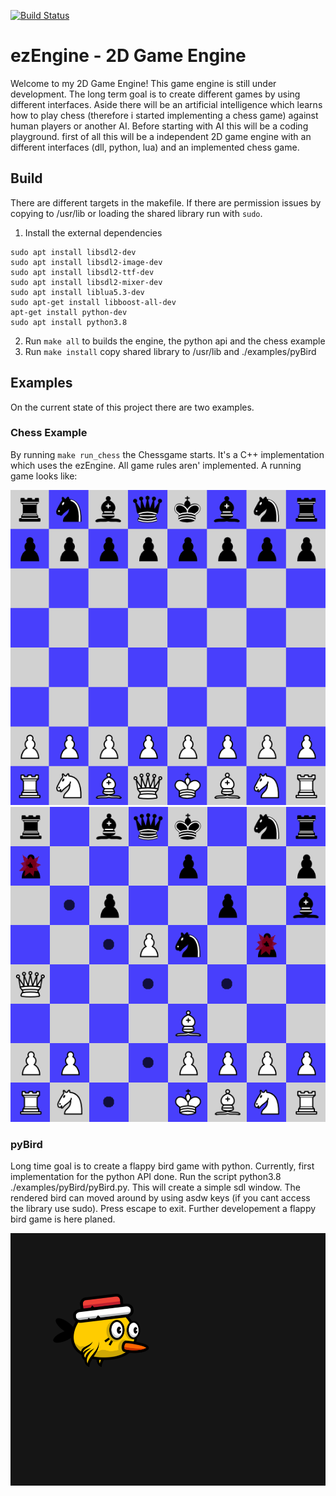 [![Build Status](https://dev.azure.com/thomassedlmair/ezEngine/_apis/build/status/ThoSe1990.ezEngine?branchName=master)](https://dev.azure.com/thomassedlmair/ezEngine/_build/latest?definitionId=6&branchName=master)

# ezEngine - 2D Game Engine
  
Welcome to my 2D Game Engine! This game engine is still under development. The long term goal is to create different games by using different interfaces. Aside there will be an artificial intelligence which learns how to play chess (therefore i started implementing a chess game) against human players or another AI. Before starting with AI this will be a coding playground. first of all this will be a independent 2D game engine with an different interfaces (dll, python, lua) and an implemented chess game.
  

## Build 
There are different targets in the makefile. If there are permission issues by copying to /usr/lib or loading the shared library run with `sudo`.

1. Install the external dependencies
````
sudo apt install libsdl2-dev
sudo apt install libsdl2-image-dev
sudo apt install libsdl2-ttf-dev
sudo apt install libsdl2-mixer-dev
sudo apt install liblua5.3-dev
sudo apt-get install libboost-all-dev
apt-get install python-dev
sudo apt install python3.8
````

2. Run `make all` to builds the engine, the python api and the chess example
3. Run `make install` copy shared library to /usr/lib and ./examples/pyBird


## Examples

On the current state of this project there are two examples.

### Chess Example

By running `make run_chess` the Chessgame starts. It's a C++ implementation which uses the ezEngine. All game rules aren' implemented. A running game looks like:

![first setup](./screenshots/default_setup.PNG)
![game running](./screenshots/chessgame.PNG)
  
### pyBird

Long time goal is to create a flappy bird game with python. Currently, first implementation for the python API done. Run the script python3.8 ./examples/pyBird/pyBird.py. This will create a simple sdl window. The rendered bird can moved around by using asdw keys (if you cant access the library use sudo). Press escape to exit. Further developement a flappy bird game is here planed.

![pybird_example](./screenshots/bird.PNG)



